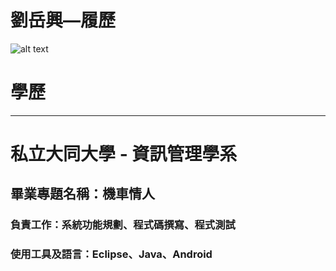 # 劉岳興—履歷 

![alt text](http://jimmy205.github.io/picForResume.png)  

# 學歷
***

# 私立大同大學 - 資訊管理學系 #
## 畢業專題名稱：機車情人 ##
### 負責工作：系統功能規劃、程式碼撰寫、程式測試 ###
### 使用工具及語言：Eclipse、Java、Android ###



